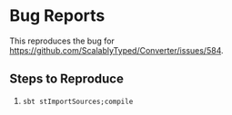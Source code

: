 # Bug Reports

This reproduces the bug for https://github.com/ScalablyTyped/Converter/issues/584.

## Steps to Reproduce

1. `sbt stImportSources;compile`
